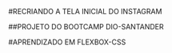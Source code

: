 #RECRIANDO A TELA INICIAL DO INSTAGRAM

##PROJETO DO BOOTCAMP DIO-SANTANDER

#APRENDIZADO EM FLEXBOX-CSS